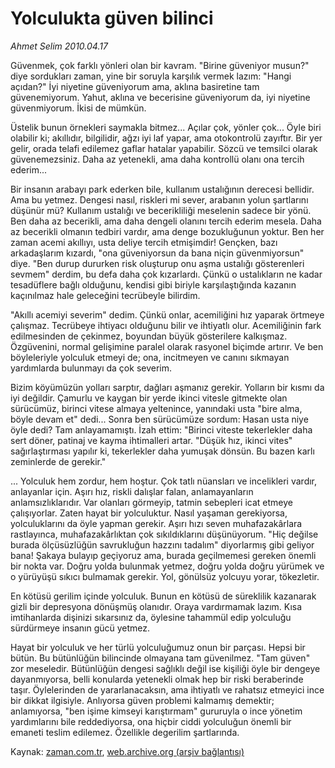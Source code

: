 # Yolculukta güven bilinci

*Ahmet Selim 2010.04.17*

<td class="columnist-detail">
<p>Güvenmek, çok farklı yönleri olan bir kavram. "Birine güveniyor musun?" diye sordukları zaman, yine bir soruyla karşılık vermek lazım: "Hangi açıdan?" İyi niyetine güveniyorum ama, aklına basiretine tam güvenemiyorum. Yahut, aklına ve becerisine güveniyorum da, iyi niyetine güvenmiyorum. İkisi de mümkün.</p>
<p>
<div id="haberMetinDiv">
<p>Üstelik bunun örnekleri saymakla bitmez... Açılar çok, yönler çok... Öyle biri olabilir ki; akıllıdır, bilgilidir, ağzı iyi laf yapar, ama otokontrolü zayıftır. Bir yer gelir, orada telafi edilemez gaflar hatalar yapabilir. Sözcü ve temsilci olarak güvenemezsiniz. Daha az yetenekli, ama daha kontrollü olanı ona tercih ederim...
<p>Bir insanın arabayı park ederken bile, kullanım ustalığının derecesi bellidir. Ama bu yetmez. Dengesi nasıl, riskleri mi sever, arabanın yolun şartlarını düşünür mü? Kullanım ustalığı ve becerikliliği meselenin sadece bir yönü. Ben daha az becerikli, ama daha dengeli olanını tercih ederim mesela. Daha az becerikli olmanın tedbiri vardır, ama denge bozukluğunun yoktur. Ben her zaman acemi akıllıyı, usta deliye tercih etmişimdir! Gençken, bazı arkadaşlarım kızardı, "ona güveniyorsun da bana niçin güvenmiyorsun" diye. "Ben durup dururken risk oluşturup onu aşma ustalığı gösterenleri sevmem" derdim, bu defa daha çok kızarlardı. Çünkü o ustalıkların ne kadar tesadüflere bağlı olduğunu, kendisi gibi biriyle karşılaştığında kazanın kaçınılmaz hale geleceğini tecrübeyle bilirdim.
<p>"Akıllı acemiyi severim" dedim. Çünkü onlar, acemiliğini hız yaparak örtmeye çalışmaz. Tecrübeye ihtiyacı olduğunu bilir ve ihtiyatlı olur. Acemiliğinin fark edilmesinden de çekinmez, boyundan büyük gösterilere kalkışmaz. Özgüvenini, normal gelişimine paralel olarak rasyonel biçimde artırır. Ve ben böyleleriyle yolculuk etmeyi de; ona, incitmeyen ve canını sıkmayan yardımlarda bulunmayı da çok severim.
<p>Bizim köyümüzün yolları sarptır, dağları aşmanız gerekir. Yolların bir kısmı da iyi değildir. Çamurlu ve kaygan bir yerde ikinci vitesle gitmekte olan sürücümüz, birinci vitese almaya yeltenince, yanındaki usta "bire alma, böyle devam et" dedi... Sonra ben sürücümüze sordum: Hasan usta niye öyle dedi? Tam anlayamamıştı. İzah ettim: "Birinci viteste tekerlekler daha sert döner, patinaj ve kayma ihtimalleri artar. "Düşük hız, ikinci vites" sağırlaştırması yapılır ki, tekerlekler daha yumuşak dönsün. Bu bazen karlı zeminlerde de gerekir."
<p>... Yolculuk hem zordur, hem hoştur. Çok tatlı nüansları ve incelikleri vardır, anlayanlar için. Aşırı hız, riskli dalışlar falan, anlamayanların anlamsızlıklarıdır. Var olanları görmeyip, tatmin sebepleri icat etmeye çalışıyorlar. Zaten hayat bir yolculuktur. Nasıl yaşaman gerekiyorsa, yolculuklarını da öyle yapman gerekir. Aşırı hızı seven muhafazakârlara rastlayınca, muhafazakârlıktan çok sıkıldıklarını düşünüyorum. "Hiç değilse burada ölçüsüzlüğün savrukluğun hazzını tadalım" diyorlarmış gibi geliyor bana! Şakaya bulayıp geçiyoruz ama, burada geçilmemesi gereken önemli bir nokta var. Doğru yolda bulunmak yetmez, doğru yolda doğru yürümek ve o yürüyüşü sıkıcı bulmamak gerekir. Yol, gönülsüz yolcuyu yorar, tökezletir.
<p>En kötüsü gerilim içinde yolculuk. Bunun en kötüsü de süreklilik kazanarak gizli bir depresyona dönüşmüş olanıdır. Oraya vardırmamak lazım. Kısa imtihanlarda dişinizi sıkarsınız da, öylesine tahammül edip yolculuğu sürdürmeye insanın gücü yetmez.
<p>Hayat bir yolculuk ve her türlü yolculuğumuz onun bir parçası. Hepsi bir bütün. Bu bütünlüğün bilincinde olmayana tam güvenilmez. "Tam güven" zor meseledir. Bütünlüğün dengesi sağlıklı değil ise kişiliği öyle bir dengeye dayanmıyorsa, belli konularda yetenekli olmak hep bir riski beraberinde taşır. Öylelerinden de yararlanacaksın, ama ihtiyatlı ve rahatsız etmeyici ince bir dikkat ilgisiyle. Anlıyorsa güven problemi kalmamış demektir; anlamıyorsa, "ben işime kimseyi karıştırmam" gururuyla o ince yönetim yardımlarını bile reddediyorsa, ona hiçbir ciddi yolculuğun önemli bir emaneti teslim edilemez. Özellikle degerilim şartlarında. </p></p></p></p></p></p></p></div>
</p>
<a href="http://web.archive.org/web/20110107131651/mailto:a.selim@zaman.com.tr">
</a></td>

Kaynak: [zaman.com.tr](http://zaman.com.tr/yazar.do?yazino=974088), [web.archive.org (arşiv bağlantısı)](http://web.archive.org/web/20110107131651/http://www.zaman.com.tr/yazar.do?yazino=974088)
